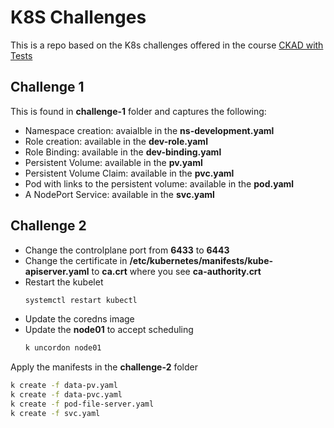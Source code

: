 # K8S Challenges
This is a repo based on the K8s challenges offered in the course [CKAD with Tests](https://www.udemy.com/course/certified-kubernetes-application-developer)

## Challenge 1
This is found in **challenge-1** folder and captures the following:
- Namespace creation: avaialble in the **ns-development.yaml**
- Role creation: available in the **dev-role.yaml**
- Role Binding: available in the **dev-binding.yaml**
- Persistent Volume: available in the **pv.yaml**
- Persistent Volume Claim: available in the **pvc.yaml**
- Pod with links to the persistent volume: available in the **pod.yaml**
- A NodePort Service: available in the **svc.yaml**

## Challenge 2

- Change the controlplane port from **6433** to **6443**
- Change the certificate in **/etc/kubernetes/manifests/kube-apiserver.yaml** to **ca.crt** where you see **ca-authority.crt**
- Restart the kubelet
  ```sh
  systemctl restart kubectl
  ```
- Update the coredns image
- Update the **node01** to accept scheduling
  ```sh
  k uncordon node01
  ```

Apply the manifests in the **challenge-2** folder
```sh
k create -f data-pv.yaml
k create -f data-pvc.yaml
k create -f pod-file-server.yaml
k create -f svc.yaml
```